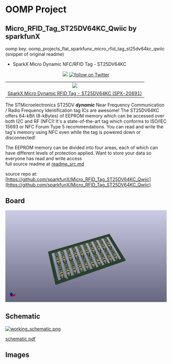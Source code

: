 # OOMP Project  
## Micro_RFID_Tag_ST25DV64KC_Qwiic  by sparkfunX  
  
oomp key: oomp_projects_flat_sparkfunx_micro_rfid_tag_st25dv64kc_qwiic  
(snippet of original readme)  
  
- SparkX Micro Dynamic NFC/RFID Tag - ST25DV64KC  
  
<p align="center">  
    <a href="https://github.com/sparkfunX/Qwiic_RFID_Tag/blob/master/LICENSE" alt="License">  
        <img src="https://img.shields.io/badge/license-MIT-blue.svg" /></a>  
    <a href="https://twitter.com/intent/follow?screen_name=sparkfun">  
                    <img src="https://img.shields.io/twitter/follow/sparkfun.svg?style=social&logo=twitter"  
                          alt="follow on Twitter"></a>  
</p>  
  
<table class="table table-hover table-striped table-bordered">  
    <tr align="center">  
     <td><a href="https://www.sparkfun.com/products/20691"><img src="https://cdn.sparkfun.com/assets/parts/2/0/5/3/5/20691-_SPX-_01.jpg"></a></td>  
    </tr>  
    <tr align="center">  
        <td><a href="https://www.sparkfun.com/products/20691">SparkX Micro Dynamic RFID Tag - ST25DV64KC (SPX-20691)</a></td>  
    </tr>  
</table>  
  
The STMicroelectronics ST25DV _**dynamic**_ Near Frequency Communication / Radio Frequency Identification tag ICs are awesome! The ST25DV64KC offers 64-kBit (8-kBytes) of EEPROM memory which can be accessed over both I2C and RF (NFC)! It's a state-of-the-art tag which conforms to ISO/IEC 15693 or NFC Forum Type 5 recommendations. You can read and write the tag's memory using NFC even while the tag is powered down or disconnected!  
  
The EEPROM memory can be divided into four areas, each of which can have different levels of protection applied. Want to store your data so everyone has read and write access  
  full source readme at [readme_src.md](readme_src.md)  
  
source repo at: [https://github.com/sparkfunX/Micro_RFID_Tag_ST25DV64KC_Qwiic](https://github.com/sparkfunX/Micro_RFID_Tag_ST25DV64KC_Qwiic)  
## Board  
  
[![working_3d.png](working_3d_600.png)](working_3d.png)  
## Schematic  
  
[![working_schematic.png](working_schematic_600.png)](working_schematic.png)  
  
[schematic pdf](working_schematic.pdf)  
## Images  
